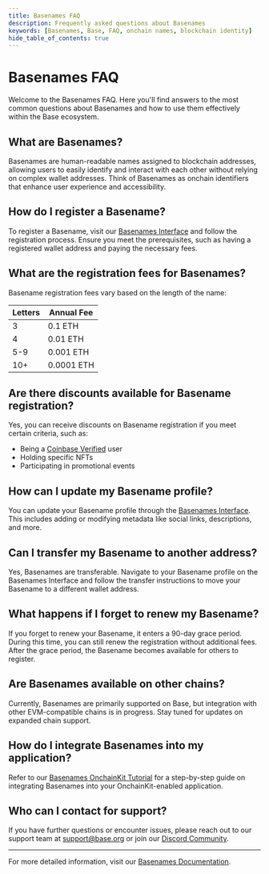 ```yaml
---
title: Basenames FAQ
description: Frequently asked questions about Basenames
keywords: [Basenames, Base, FAQ, onchain names, blockchain identity]
hide_table_of_contents: true
---
```


# Basenames FAQ

Welcome to the Basenames FAQ. Here you'll find answers to the most common questions about Basenames and how to use them effectively within the Base ecosystem.

## What are Basenames?

Basenames are human-readable names assigned to blockchain addresses, allowing users to easily identify and interact with each other without relying on complex wallet addresses. Think of Basenames as onchain identifiers that enhance user experience and accessibility.

## How do I register a Basename?

To register a Basename, visit our [Basenames Interface](https://base.org/names) and follow the registration process. Ensure you meet the prerequisites, such as having a registered wallet address and paying the necessary fees.

## What are the registration fees for Basenames?

Basename registration fees vary based on the length of the name:

| Letters | Annual Fee |
| ------- | ---------- |
| 3       | 0.1 ETH    |
| 4       | 0.01 ETH   |
| 5-9     | 0.001 ETH  |
| 10+     | 0.0001 ETH |

## Are there discounts available for Basename registration?

Yes, you can receive discounts on Basename registration if you meet certain criteria, such as:

- Being a [Coinbase Verified](https://coinbase.com/onchain-verify) user
- Holding specific NFTs
- Participating in promotional events

## How can I update my Basename profile?

You can update your Basename profile through the [Basenames Interface](https://base.org/names). This includes adding or modifying metadata like social links, descriptions, and more.

## Can I transfer my Basename to another address?

Yes, Basenames are transferable. Navigate to your Basename profile on the Basenames Interface and follow the transfer instructions to move your Basename to a different wallet address.

## What happens if I forget to renew my Basename?

If you forget to renew your Basename, it enters a 90-day grace period. During this time, you can still renew the registration without additional fees. After the grace period, the Basename becomes available for others to register.

## Are Basenames available on other chains?

Currently, Basenames are primarily supported on Base, but integration with other EVM-compatible chains is in progress. Stay tuned for updates on expanded chain support.

## How do I integrate Basenames into my application?

Refer to our [Basenames OnchainKit Tutorial](./basenames-onchainkit-tutorial) for a step-by-step guide on integrating Basenames into your OnchainKit-enabled application.

## Who can I contact for support?

If you have further questions or encounter issues, please reach out to our support team at [support@base.org](mailto:support@base.org) or join our [Discord Community](https://discord.com/invite/base).

---

For more detailed information, visit our [Basenames Documentation](https://docs.base.org/docs/app-tools/basenames).
